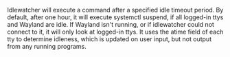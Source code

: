 Idlewatcher will execute a command after a specified idle timeout period.  By default, after one hour, it will execute systemctl suspend,
if all logged-in ttys and Wayland are idle.  If Wayland isn't running, or if idlewatcher could not connect to it, it will only look at
logged-in ttys.  It uses the atime field of each tty to determine idleness, which is updated on user input, but not output from any
running programs.
